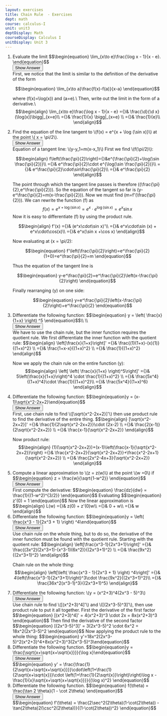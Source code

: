 ```yaml
---
layout: exercises
title: Chain Rule  - Exercises
dept: math
course: calculus-I
unit: unit3
deptDisplay: Math
courseDisplay: Calculus I
unitDisplay: Unit 3
---
```

<ol>
<li> <div class="exercise">  Evaluate the limit 
$$\begin{equation}
\lim_{x\to e}\frac{\log x - 1}{x - e}.
\end{equation}$$

<div class="answerBox"> 
 <button onclick="myFunction('answer6')" class="answerButton">Show Answer</button> 
 <div  id='answer6' class="answer" >
First, we notice that the limit is similar to the definition of the derivative of the form 

$$\begin{equation}
\lim_{x\to a}\frac{f(x)-f(a)}{x-a}
\end{equation}$$ 

where \(f(x)=\log(x)\) and \(a=e\).\\
Then, write out the limit in the form of a derivative.\\
$$\begin{align}
\lim_{x\to e}\frac{\log x - 1}{x - e} ={}& \frac{\d}{\d x}(\log(x))\bigg|_{x=e}\\
={}& \frac{1}{x} \bigg|_{x=e} \\
={}& \frac{1}{e}\\
\end{align}$$
</div> 
 </div>

</div> </li>
<li> <div class="exercise">  Find the equation of the line tangent to \(f(x) = e^{x + \log (\sin x)}\) at the point \( x = \pi/2\). 

<div class="answerBox"> 
 <button onclick="myFunction('answer24')" class="answerButton">Show Answer</button> 
 <div  id='answer24' class="answer" >
Equation of a tangent line: \(y-y_1=m(x-x_1)\)
First we find \(f(\pi/2)\):

$$\begin{align}
f\left(\frac{\pi}{2}\right)={}&e^{\frac{\pi}{2}+\log(\sin \frac{\pi}{2})}\\
={}& e^\frac{\pi}{2}\cdot e^{\log(\sin \frac{\pi}{2})}\\
={}& e^\frac{\pi}{2}\cdot\sin\frac{\pi}{2}\\
={}& e^\frac{\pi}{2}
\end{align}$$

The point through which the tangent line passes is therefore \((\frac{\pi}{2},e^\frac{\pi}{2})\). So the equation of the tangent so far is \(y-e^\frac{\pi}{2}=m(x-\frac{\pi}{2})\). Now we must find \(m=f'(\frac{\pi}{2})\).
We can rewrite the function \(f\) as
$$\begin{equation}
f(x) = e^{x+{\log}(\sin x)}=e^x\cdot e^{\log(\sin x)} = e^x \sin x
\end{equation}$$
Now it is easy to differentiate \(f\) by using the product rule.

$$\begin{align}
f'(x) ={}& (e^x\cdot\sin x)'\\
={}& e^x\cdot\sin (x) + e^x\cdot\cos(x)\\
={}& e^x(\sin x +\cos x)
\end{align}$$

Now evaluating at \(x = \pi/2\):

$$\begin{equation}
f'\left(\frac{\pi}{2}\right)=e^\frac{\pi}{2}(1+0)=e^\frac{\pi}{2}=m
\end{equation}$$

Thus the equation of the tangent line is 

$$\begin{equation}
y-e^\frac{\pi}{2}=e^\frac{\pi}{2}\left(x-\frac{\pi}{2}\right) 
\end{equation}$$

Finally rearranging \(y\) on one side:

$$\begin{equation}
y=e^\frac{\pi}{2}\left(x-\frac{\pi}{2}\right)+e^\frac{\pi}{2}
\end{equation}$$
</div> 
 </div>


</div> </li>
<li> <div class="exercise">  Differentiate the following function:
$$\begin{equation}
y = \left( \frac{x}{1+x} \right) ^5
\end{equation}$$\\
\\
<div class="answerBox"> 
 <button onclick="myFunction('answer73')" class="answerButton">Show Answer</button> 
 <div  id='answer73' class="answer" >
We have to use the chain rule, but the inner function requires the quotient rule. We first differentiate the inner function with the quotient rule:
$$\begin{align}
\left[\frac{x}{1+x}\right]' ={}& \frac{(1)(1+x)-(x)(1)}{(1+x)^2} \\
={}& \frac{1+x-x}{(1+x)^2} \\
={}& \frac{1}{(1+x)^2}
\end{align}$$

Now we apply the chain rule on the entire function \(y\):
$$\begin{align}
\left[ \left( \frac{x}{1+x} \right)^5\right]' ={}& 5\left(\frac{x}{1+x}\right)^4 \cdot \frac{1}{(1+x)^2} \\
={}& \frac{5x^4}{(1+x)^4}\cdot \frac{1}{(1+x)^2}\\
={}& \frac{5x^4}{(1+x)^6}
\end{align}$$



</div> 
 </div>


</div> </li>
<li> <div class="exercise">  Differentiate the following function:  $$\begin{equation}y = (x-1)\sqrt{x^2-2x+2}\end{equation}$$

<div class="answerBox"> 
 <button onclick="myFunction('answer95')" class="answerButton">Show Answer</button> 
 <div  id='answer95' class="answer" >
First, use chain rule to find \([\sqrt{x^2-2x+2}]'\) then use product rule to find the derivative of the entire thing.
$$\begin{align}
[\sqrt{x^2-2x+2}]' ={}& \frac{1}{2\sqrt{x^2-2x+2}}\cdot (2x-2) \\
={}& \frac{2(x-1)}{2\sqrt{x^2-2x+2}} \\
={}& \frac{x-1}{\sqrt{x^2-2x+2}}
\end{align}$$

Now product rule:
$$\begin{align}
(1)(\sqrt{x^2-2x+2})+(x-1)\left(\frac{x-1}{\sqrt{x^2-2x+2}}\right) ={}& \frac{x^2-2x+2}{\sqrt{x^2-2x+2}}+\frac{x^2-2x+1}{\sqrt{x^2-2x+2}} \\
={}& \frac{2x^2-4x+3}{\sqrt{x^2-2x+2}}
\end{align}$$

</div> 
 </div>

</div> </li>
<li> <div class="exercise">  Compute a linear approximation to \(z = z(w)\) at the point \(w =0\) if 
$$\begin{equation}
z = \frac{w}{\sqrt{1-w^2}}
\end{equation}$$

<div class="answerBox"> 
 <button onclick="myFunction('answer116')" class="answerButton">Show Answer</button> 
 <div  id='answer116' class="answer" >
First compute the derivative: 
$$\begin{equation}
\frac{dz}{dw} = \frac{1}{(1-w^2)^{3/2}}
\end{equation}$$
Evaluating 
$$\begin{equation}
z'(0) = 1
\end{equation}$$
Now the linear approximation is 
$$\begin{align}
L(w) ={}& z(0) + z'(0)w\\
={}& 0 + w\\
={}& w
\end{align}$$
</div> 
 </div>

</div> </li>
<li> <div class="exercise">  Differentiate the following function:  $$\begin{equation}y = \left( \frac{x^3 - 1}{2x^3 + 1} \right) ^4\end{equation}$$
<div class="answerBox"> 
 <button onclick="myFunction('answer134')" class="answerButton">Show Answer</button> 
 <div  id='answer134' class="answer" >
Use chain rule on the whole thing, but to do so, the derivative of the inner function must be found with the quotient rule. Starting with the quotient rule:
$$\begin{align}
\left[\frac{x^3-1}{2x^3+1}\right]' ={}& \frac{(3x^2)(2x^3+1)-(x^3-1)(6x^2)}{(2x^3+1)^2} \\
={}& \frac{9x^2}{(2x^3+1)^2}
\end{align}$$

Chain rule on the whole thing:
$$\begin{align}
\left[\left( \frac{x^3 - 1}{2x^3 + 1} \right) ^4\right]'  ={}& 4\left(\frac{x^3-1}{2x^3+1}\right)^3\cdot \frac{9x^2}{(2x^3+1)^2}\\
={}& \frac{36x^2(x^3-1)^3}{(2x^3+1)^5}
\end{align}$$
</div> 
 </div>

</div> </li>
<li> <div class="exercise">  Differentiate the following function:   \(y = (x^2+3)^4(2x^3 - 5)^3\)

<div class="answerBox"> 
 <button onclick="myFunction('answer150')" class="answerButton">Show Answer</button> 
 <div  id='answer150' class="answer" >
Use chain rule to find \([(x^2+3)^4]'\) and \([(2x^3-5)^3]'\), then use product rule to put it all together.
First the derivative of the first factor
$$\begin{equation} [(x^2+3)^4]' = 4(x^2+3)^3 \cdot 2x = 8x(x^2+3)^3 \end{equation}$$
Then find the derivative of the second factor
$$\begin{equation} [(2x^3-5)^3]' = 3(2x^3-5)^2 \cdot 6x^2 = 18x^2(2x^3-5)^2 \end{equation}$$
Now applying the product rule to the whole thing:
$$\begin{equation} y'=18x^2(2x^3-5)^2(x^2+3)^4+8x(x^2+3)^3(2x^3-5)^3\end{equation}$$

</div> 
 </div>


</div> </li>
<li> <div class="exercise">  Differentiate the following function. $$\begin{equation}y = \frac{\sqrt{x+\sqrt{x+\sqrt{x}}}}{\log x}\end{equation}$$
<div class="answerBox"> 
 <button onclick="myFunction('answer163')" class="answerButton">Show Answer</button> 
 <div  id='answer163' class="answer" >
$$\begin{equation}
y' = \frac{\frac{1}{2\sqrt{x+\sqrt{x+\sqrt{x}}}}\cdot\left(1+\frac{1}{2\sqrt{x+\sqrt{x}}}\cdot \left(1+\frac{1}{2\sqrt{x}}\right)\right)\log x - \frac{1}{x}\sqrt{x+\sqrt{x+\sqrt{x}}}}{(\log x)^2}
\end{equation}$$
</div> 
 </div>



</div> </li>
<li> <div class="exercise">  Differentiate the following function. $$\begin{equation}
f(\theta) = \frac{\tan 2 \theta}{1 - \cot 2\theta}
\end{equation}$$

<div class="answerBox"> 
 <button onclick="myFunction('answer175')" class="answerButton">Show Answer</button> 
 <div  id='answer175' class="answer" >
$$\begin{equation}
f'(\theta) = \frac{2\sec^2(2\theta)(1-\cot(2\theta)) - \tan(2\theta)2(\csc^2(2\theta))}{(1-\cot(2\theta))^2}
\end{equation}$$
</div> 
 </div>

</div> </li></ol>


